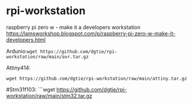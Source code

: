 # rpi-workstation
raspberry pi zero w - make it a developers workstation<br>
https://lamsworkshop.blogspot.com/p/raspberry-pi-zero-w-make-it-developers.html

Ardunio:```wget https://github.com/dgtie/rpi-workstation/raw/main/avr.tar.gz```

Attiny414:
```
wget https://github.com/dgtie/rpi-workstation/raw/main/attiny.tar.gz
```
#Stm31f103: ```wget https://github.com/dgtie/rpi-workstation/raw/main/stm32.tar.gz
```
